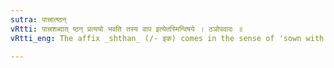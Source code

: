 ```yaml
---
sutra: पात्त्रात्ष्ठन्
vRtti: पात्त्रशब्दात् ष्ठन् प्रत्ययो भवति तस्य वाप इत्येतस्मिन्विषये । ठञोपवादः ॥
vRtti_eng: The affix _shthan_ (/- इक) comes in the sense of 'sown with so much', after the word _patra_.

---
```


